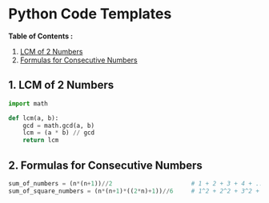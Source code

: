 # Python Code Templates

**Table of Contents :**
1. [LCM of 2 Numbers](#1-lcm-of-2-numbers)
2. [Formulas for Consecutive Numbers](#2-formulas-for-consecutive-numbers)

## 1. LCM of 2 Numbers
```Python
import math

def lcm(a, b):
    gcd = math.gcd(a, b)
    lcm = (a * b) // gcd
    return lcm
```
## 2. Formulas for Consecutive Numbers
```Python
sum_of_numbers = (n*(n+1))//2                      # 1 + 2 + 3 + 4 + ..... + n
sum_of_square_numbers = (n*(n+1)*((2*n)+1))//6     # 1^2 + 2^2 + 3^2 + 4^2 + ..... + n^2
```
